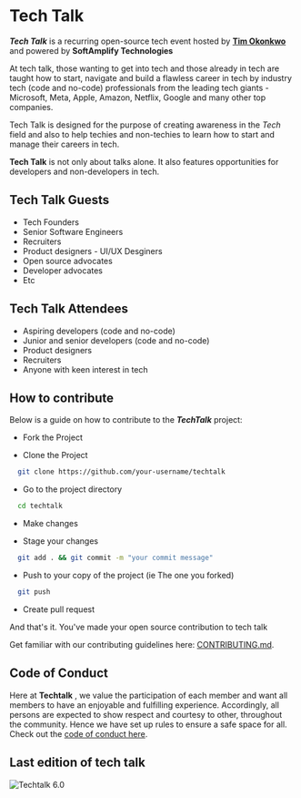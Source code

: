 # Tech Talk 

**_Tech Talk_** is a recurring open-source tech event hosted by [**Tim Okonkwo**](https://timokonkwo.com) and powered by **SoftAmplify Technologies**

At tech talk, those wanting to get into tech and those already in tech are taught how to start, navigate and build a flawless career in tech by industry tech (code and no-code) professionals from the leading tech giants - Microsoft, Meta, Apple, Amazon, Netflix, Google and many other top companies.

Tech Talk is designed for the purpose of creating awareness in the _Tech_ field and also to help techies and non-techies to learn how to start and manage their careers in tech.


**Tech Talk** is not only about talks alone. It also features opportunities for developers and non-developers in tech.

## Tech Talk Guests
- Tech Founders
- Senior Software Engineers
- Recruiters
- Product designers - UI/UX Desginers
- Open source advocates
- Developer advocates
- Etc

## Tech Talk Attendees
- Aspiring developers (code and no-code)
- Junior and senior developers (code and no-code)
- Product designers
- Recruiters
- Anyone with keen interest in tech


## How to contribute
Below is a guide on how to contribute to the **_TechTalk_** project:

* Fork the Project

* Clone the Project

```bash
  git clone https://github.com/your-username/techtalk
```

* Go to the project directory

```bash
  cd techtalk
```

* Make changes 

* Stage your changes

```bash
  git add . && git commit -m "your commit message"
```

* Push to your copy of the project (ie The one you forked)

```bash
  git push 
```

* Create pull request

And that's it. You've made your open source contribution to tech talk

Get familiar with our contributing guidelines here: [CONTRIBUTING.md](contributing.md).


## Code of Conduct
Here at **Techtalk** , we value the participation of each member and want all members to have an enjoyable and fulfilling experience. Accordingly, all persons are expected to show respect and courtesy to other, throughout the community. Hence we have set up rules to ensure a safe space for all. Check out the [code of conduct here](codeofconduct.md).

## Last edition of tech talk
![Techtalk 6.0](./img/techtalk6.0.jpg)


